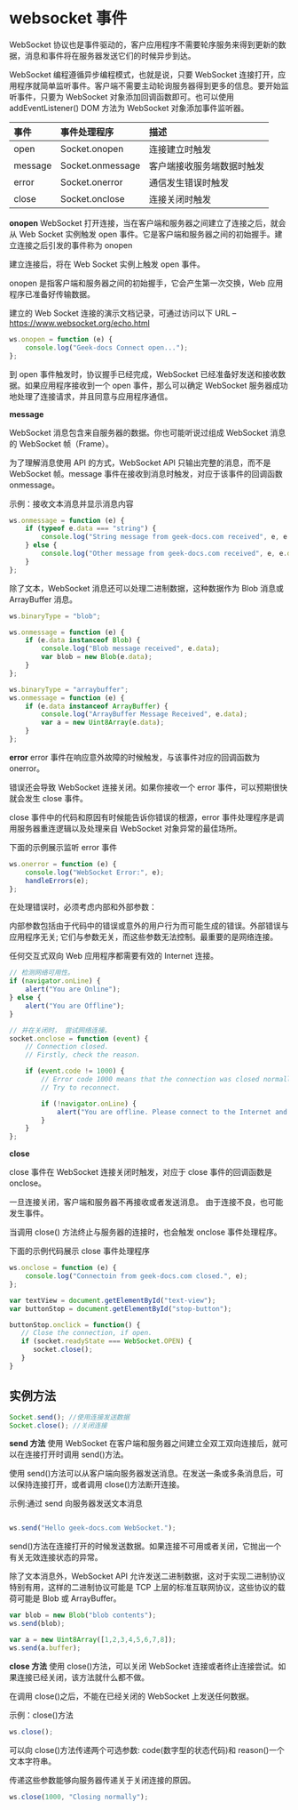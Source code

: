 # websocket 事件

WebSocket 协议也是事件驱动的，客户应用程序不需要轮序服务来得到更新的数据，消息和事件将在服务器发送它们的时候异步到达。

WebSocket 编程遵循异步编程模式，也就是说，只要 WebSocket 连接打开，应用程序就简单监听事件。客户端不需要主动轮询服务器得到更多的信息。要开始监听事件，只要为 WebSocket 对象添加回调函数即可。也可以使用 addEventListener() DOM 方法为 WebSocket 对象添加事件监听器。

| 事件    | 事件处理程序     | 描述                       |
| :------ | :--------------- | :------------------------- |
| open    | Socket.onopen    | 连接建立时触发             |
| message | Socket.onmessage | 客户端接收服务端数据时触发 |
| error   | Socket.onerror   | 通信发生错误时触发         |
| close   | Socket.onclose   | 连接关闭时触发             |

**onopen**
WebSocket 打开连接，当在客户端和服务器之间建立了连接之后，就会从 Web Socket 实例触发 open 事件。它是客户端和服务器之间的初始握手。建立连接之后引发的事件称为 onopen

建立连接后，将在 Web Socket 实例上触发 open 事件。

onopen 是指客户端和服务器之间的初始握手，它会产生第一次交换，Web 应用程序已准备好传输数据。

建立的 Web Socket 连接的演示文档记录，可通过访问以下 URL – https://www.websocket.org/echo.html

```javascript
ws.onopen = function (e) {
	console.log("Geek-docs Connect open...");
};
```

到 open 事件触发时，协议握手已经完成，WebSocket 已经准备好发送和接收数据。如果应用程序接收到一个 open 事件，那么可以确定 WebSocket 服务器成功地处理了连接请求，并且同意与应用程序通信。

**message**

WebSocket 消息包含来自服务器的数据。你也可能听说过组成 WebSocket 消息的 WebSocket 帧（Frame）。

为了理解消息使用 API 的方式，WebSocket API 只输出完整的消息，而不是 WebSocket 帧。message 事件在接收到消息时触发，对应于该事件的回调函数 onmessage。

示例：接收文本消息并显示消息内容

```javascript
ws.onmessage = function (e) {
	if (typeof e.data === "string") {
		console.log("String message from geek-docs.com received", e, e.data);
	} else {
		console.log("Other message from geek-docs.com received", e, e.data);
	}
};
```

除了文本，WebSocket 消息还可以处理二进制数据，这种数据作为 Blob 消息或 ArrayBuffer 消息。

```javascript
ws.binaryType = "blob";

ws.onmessage = function (e) {
	if (e.data instanceof Blob) {
		console.log("Blob message received", e.data);
		var blob = new Blob(e.data);
	}
};
```

```javascript
ws.binaryType = "arraybuffer";
ws.onmessage = function (e) {
	if (e.data instanceof ArrayBuffer) {
		console.log("ArrayBuffer Message Received", e.data);
		var a = new Uint8Array(e.data);
	}
};
```

**error**
error 事件在响应意外故障的时候触发，与该事件对应的回调函数为 onerror。

错误还会导致 WebSocket 连接关闭。如果你接收一个 error 事件，可以预期很快就会发生 close 事件。

close 事件中的代码和原因有时候能告诉你错误的根源，error 事件处理程序是调用服务器重连逻辑以及处理来自 WebSocket 对象异常的最佳场所。

下面的示例展示监听 error 事件

```javascript
ws.onerror = function (e) {
	console.log("WebSocket Error:", e);
	handleErrors(e);
};
```

在处理错误时，必须考虑内部和外部参数：

内部参数包括由于代码中的错误或意外的用户行为而可能生成的错误。外部错误与应用程序无关; 它们与参数无关，而这些参数无法控制。最重要的是网络连接。

任何交互式双向 Web 应用程序都需要有效的 Internet 连接。

```javascript
// 检测网络可用性。
if (navigator.onLine) {
	alert("You are Online");
} else {
	alert("You are Offline");
}

// 并在关闭时， 尝试网络连接。
socket.onclose = function (event) {
	// Connection closed.
	// Firstly, check the reason.

	if (event.code != 1000) {
		// Error code 1000 means that the connection was closed normally.
		// Try to reconnect.

		if (!navigator.onLine) {
			alert("You are offline. Please connect to the Internet and try again.");
		}
	}
};
```

**close**

close 事件在 WebSocket 连接关闭时触发，对应于 close 事件的回调函数是 onclose。

一旦连接关闭，客户端和服务器不再接收或者发送消息。 由于连接不良，也可能发生事件。

当调用 close() 方法终止与服务器的连接时，也会触发 onclose 事件处理程序。

下面的示例代码展示 close 事件处理程序

```javascript
ws.onclose = function (e) {
	console.log("Connectoin from geek-docs.com closed.", e);
};
```

```JavaScript
var textView = document.getElementById("text-view");
var buttonStop = document.getElementById("stop-button");

buttonStop.onclick = function() {
   // Close the connection, if open.
   if (socket.readyState === WebSocket.OPEN) {
      socket.close();
   }
}

```

## 实例方法

```javascript
Socket.send(); //使用连接发送数据
Socket.close(); //关闭连接
```

**send 方法**
使用 WebSocket 在客户端和服务器之间建立全双工双向连接后，就可以在连接打开时调用 send()方法。

使用 send()方法可以从客户端向服务器发送消息。在发送一条或多条消息后，可以保持连接打开，或者调用 close()方法断开连接。

示例:通过 send 向服务器发送文本消息

```JavaScript

ws.send("Hello geek-docs.com WebSocket.");
```

send()方法在连接打开的时候发送数据。如果连接不可用或者关闭，它抛出一个有关无效连接状态的异常。

除了文本消息外，WebSocket API 允许发送二进制数据，这对于实现二进制协议特别有用，这样的二进制协议可能是 TCP 上层的标准互联网协议，这些协议的载荷可能是 Blob 或 ArrayBuffer。

```JavaScript
var blob = new Blob("blob contents");
ws.send(blob);

var a = new Uint8Array([1,2,3,4,5,6,7,8]);
ws.send(a.buffer);

```

**close 方法**
使用 close()方法，可以关闭 WebSocket 连接或者终止连接尝试。如果连接已经关闭，该方法就什么都不做。

在调用 close()之后，不能在已经关闭的 WebSocket 上发送任何数据。

示例：close()方法

```JavaScript
ws.close();
```

可以向 close()方法传递两个可选参数: code(数字型的状态代码)和 reason()一个文本字符串。

传递这些参数能够向服务器传递关于关闭连接的原因。

```JavaScript
ws.close(1000, "Closing normally");

```
